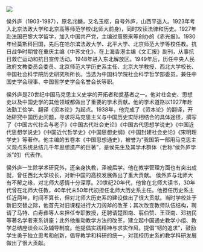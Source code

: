 ![](https://s2.loli.net/2022/09/01/Wm9zYMtJbkfRnFH.png)

侯外庐（1903-1987），原名兆麟，又名玉枢，自号外庐，山西平遥人。1923年考入北京法政大学和北京高等师范学校(北师大前身)，同时攻读法律和历史。1927年赴法国巴黎大学留学，加入中国共产党，主编过周恩来等创办的《赤光报》。1930年经莫斯科回国，先后在哈尔滨法政大学、北平大学、北京师范大学等校任教。抗日战争时期曾在重庆主编《中苏文化》，在上海香港主编《文汇报》副刊，从事抗日救亡运动和抗日宣传活动。1948年进入东北解放区。1949年后，历任中央人民政府文教委员会委员、北京师范大学历史系主任、北京大学教授、西北大学校长、中国社会科学院历史研究所所长。当选为中国科学院社会科学哲学部委员。兼任中国史学会理事、中国哲学史学会名誉会长等职。

侯外庐是20世纪中国马克思主义史学的开拓者和奠基者之一。他对社会史、思想史以及中国史学的其他领域都做出了重要的学术贡献。他的学术道路以1927年赴法勤工俭学、翻译《资本论》为起点。1938年，他完成了《资本论》的翻译，开始研究中国历史问题，寻求将马克思主义与中国历史实际相结合的具体途径，撰写了《中国古代社会与老子》《中国古代社会史论》《中国古代思想学说史》《中国近代思想学说史》《中国近代哲学史》《中国思想史纲》《中国封建社会史论》《宋明理学史》等著作。他主编的五卷本《中国思想通史》，被誉为“我国第一部用马克思主义观点系统总结几千年思想遗产的巨著”，是侯先生及其学术群体（世称“侯外庐学派”的）代表作。

侯外庐一生除学术研究外，还亲身执教，泽被后学。他在教学管理方面也有突出成就，曾任西北大学校长，对新中国的高校发展做出了重大贡献。 侯外庐与北师大有不解之缘，对北师大感情十分深厚。20世纪20年代，他曾在北师大读书，30年代曾在北师大任教，40年代末50年代初担任北师大历史系主任。他担任历史系主任近两年，时间不算长，但对北师大历史系的建设做出了很大贡献。当时学校处于新旧交替之际，他首先对旧课程进行大刀阔斧的改革；其次改变教师队伍结构，聘请了马特、白寿彝等人来担任专职教授，还聘请楚图南、翦伯赞、王亚南、邓初民等著名学者来系讲座；此外他推动教学方法的改革，建立起中国通史教学小组、教学总结座谈会以及辅导制度。他提倡实践精神与求实作风，提倡“韧的追求”，鼓励学生勇于独立思考和创新，倡导教学和科研的统一，对我校历史系的教学科研发展做出了很大贡献。